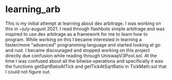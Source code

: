 # learning_arb

This is my initial attempt at learning about dex arbitrage. I was working on this in ~july-august 2021. 
I read through flashbots simple arbitrage and was inspired to use dex arbitrage as a framework for me to learn how to program.
While working on this I became interested in learning a faster/more "advanced" programming language and started looking at go and rust.
I became discouraged and stopped working on this project directly due confusion while reading through UniswapV3Pool.sol. At the time I
was confused about all the bitwise operations and specifically it was the functions getSqrtRatioAtTick and getTickAtSqrtRatio in
TickMath.sol that I could not figure out. 
